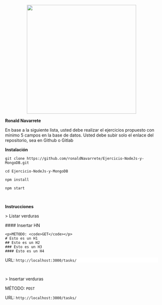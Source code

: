 <p align="center">
  <a href="http://nestjs.com/" target="blank"><img src="https://admisionuniandes.edu.ec/wp-content/uploads/2020/07/logo-azul-uniandes.png" width="360"/></a>
</p>

<p><b>Ronald Navarrete</b></p>
<p>En base a la siguiente lista, usted debe realizar el ejercicios propuesto con minimo 5 campos en la base de datos.
Usted debe subir solo el enlace del repositorio, sea en Github o Gitlab </p>

<p><b>Instalación</b></p>
<p><code>git clone https://github.com/ronaldNavarrete/Ejercicio-NodeJs-y-MongoDB.git</code></p>
<p><code>cd Ejercicio-NodeJs-y-MongoDB</code></p>
<p><code>npm install</code></p>
<p><code>npm start</code></p>

<br>
<p><b>Instrucciones</b></p>

<p>> Listar verduras</p>
#### Insertar HN

```plain
<p>MÉTODO: <code>GET</code></p>
# Esto es un H1
## Esto es un H2
### Esto es un H3
#### Esto es un H4
```
<div style='background-color: #fff'>
  <p>URL: <code>http://localhost:3000/tasks/</code></p>
</div>

<br>

<p>> Insertar verduras</p>
<p>MÉTODO: <code>POST</code></p>
<p>URL: <code>http://localhost:3000/tasks/</code></p>
